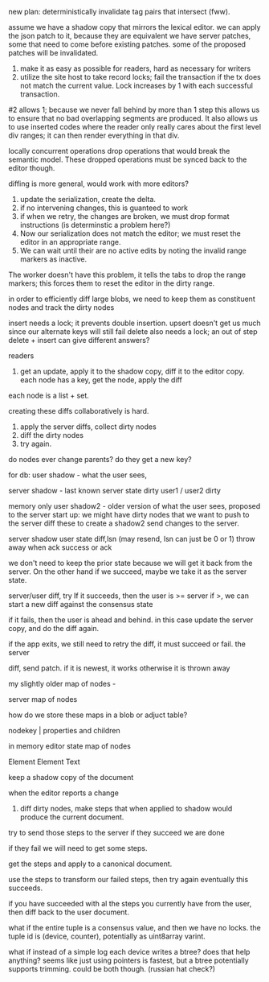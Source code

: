 
new plan: deterministically invalidate tag pairs that intersect (fww).

assume we have a shadow copy that mirrors the lexical editor.
we can apply the json patch to it, because they are equivalent
we have server patches, some that need to come before existing patches. some of the proposed patches will be invalidated.




1. make it as easy as possible for readers, hard as necessary for writers
2. utilize the site host to take record locks; fail the transaction if the tx does  not match the current value. Lock increases by 1 with each successful transaction.

#2 allows 1; because we never fall behind by more than 1 step this allows us to ensure that no bad overlapping segments are produced. It also allows us to use inserted codes where the reader only really cares about the first level div ranges; it can then render everything in that div.

locally concurrent operations drop operations that would break the semantic model. These dropped operations must be synced back to the editor though. 

diffing is more general, would work with more editors?
1. update the serialization, create the delta.
2. if no intervening changes, this is guanteed to work
3. if when we retry, the changes are broken, we must drop format instructions (is determinstic a problem here?)
4. Now our serialization does not match the editor; we must reset the editor in an appropriate range.
5. We can wait until their are no active edits by noting the invalid range markers as inactive. 

The worker doesn't have this problem, it tells the tabs to drop the range markers; this forces them to reset the editor in the dirty range.


in order to efficiently diff large blobs, we need to keep them as constituent nodes and track the dirty nodes


insert needs a lock; it prevents double insertion. upsert doesn't get us much since our alternate keys will still fail
delete also needs a lock; an out of step delete + insert can give different answers?


readers 
1. get an update, apply it to the shadow copy, diff it to the editor copy. each node has a key, get the node, apply the diff

each node is a list + set.

creating these diffs collaboratively is hard.

1. apply the server diffs, collect dirty nodes
2. diff the dirty nodes
3. try again.

do nodes ever change parents? do they get a new key?

for db:
  user shadow - what the user sees, 

  server shadow - last known server state
   dirty user1 / user2
   dirty 

   memory only
      user shadow2 - older version of what the user sees, proposed to the server
  start up:
     we might have dirty nodes that we want to push to the server
     diff these to create a shadow2
     send changes to the server. 

  server shadow
  user state
    diff,lsn (may resend, lsn can just be 0 or 1)
    throw away when ack success or ack

  we don't need to keep the prior state because we will get it back from the server. On the other hand if we succeed, maybe we take it as the server state.

  server/user
  diff, try 
  If it succeeds, then the user is >= server
  if >, we can start a new diff against the consensus state

 if it fails, then the user is ahead and behind. in this case update the server copy, and do the diff again.

 if the app exits, we still need to retry the diff, it must succeed or fail. the server






  diff, send patch. if it is newest, it works otherwise it is thrown away



  my slightly older map of nodes - 
 
  server map of nodes

  how do we store these maps in a blob or adjuct table?

  nodekey | properties and children

  
in memory
  editor state map of nodes


Element
   Element
     Text
   


keep a shadow copy of the document

when the editor reports a change
1. diff dirty nodes, make steps that when applied to shadow would produce the current document.

try to send those steps to the server
if they succeed we are done

if they fail we will need to get some steps.

get the steps and apply to a canonical document.

use the steps to transform our failed steps, then try again
eventually this succeeds. 

if you have succeeded with al the steps you currently have from the user, then diff back to the user document.


what if the entire tuple is a consensus value, and then we have no locks.
the tuple id is (device, counter), potentially as uint8array varint.

what if instead of a simple log each device writes a btree? does that help anything? seems like just using pointers is fastest, but a btree potentially supports trimming. could be both though. (russian hat check?)

